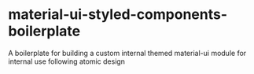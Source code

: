 # material-ui-styled-components-boilerplate
A boilerplate for building a custom internal themed material-ui module for internal use following atomic design


